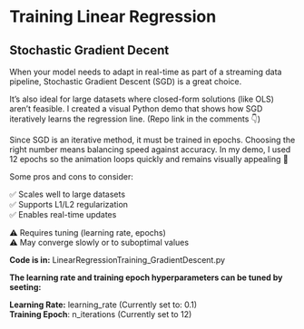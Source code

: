 # Training Linear Regression

## Stochastic Gradient Decent


When your model needs to adapt in real-time as part of a streaming data pipeline, Stochastic Gradient Descent (SGD) is a great choice.

It’s also ideal for large datasets where closed-form solutions (like OLS) aren’t feasible. I created a visual Python demo that shows how SGD iteratively learns the regression line. (Repo link in the comments 👇)

Since SGD is an iterative method, it must be trained in epochs. Choosing the right number means balancing speed against accuracy.
In my demo, I used 12 epochs so the animation loops quickly and remains visually appealing 🙂

Some pros and cons to consider:

✅ Scales well to large datasets  
✅ Supports L1/L2 regularization  
✅ Enables real-time updates  

⚠️ Requires tuning (learning rate, epochs)  
⚠️ May converge slowly or to suboptimal values  



**Code is in:** LinearRegressionTraining_GradientDescent.py

**The learning rate and training epoch hyperparameters can be tuned by seeting:**

**Learning Rate:** learning_rate (Currently set to: 0.1)  
**Training Epoch**: n_iterations (Currently set to 12)


